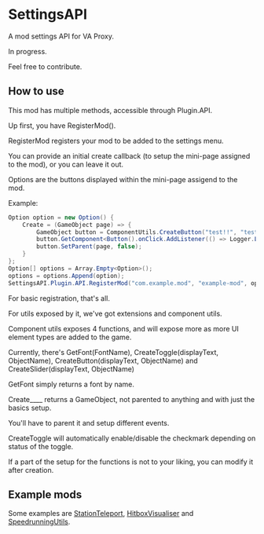 # SettingsAPI

A mod settings API for VA Proxy.

In progress.

Feel free to contribute.

## How to use

This mod has multiple methods, accessible through Plugin.API.

Up first, you have RegisterMod().

RegisterMod registers your mod to be added to the settings menu.

You can provide an initial create callback (to setup the mini-page assigned to the mod), or you can leave it out.

Options are the buttons displayed within the mini-page assigend to the mod.

Example:

```cs
Option option = new Option() {
    Create = (GameObject page) => {
        GameObject button = ComponentUtils.CreateButton("test!!", "test.id.mod");
        button.GetComponent<Button().onClick.AddListener(() => Logger.LogInfo("Button pressed!"));
        button.SetParent(page, false);
    }
};
Option[] options = Array.Empty<Option>();
options = options.Append(option);
SettingsAPI.Plugin.API.RegisterMod("com.example.mod", "example-mod", options);
```

For basic registration, that's all.

For utils exposed by it, we've got extensions and component utils.

Component utils exposes 4 functions, and will expose more as more UI element types are added to the game.

Currently, there's GetFont(FontName), CreateToggle(displayText, ObjectName), CreateButton(displayText, ObjectName) and CreateSlider(displayText, ObjectName)

GetFont simply returns a font by name.

Create____ returns a GameObject, not parented to anything and with just the basics setup.

You'll have to parent it and setup different events.

CreateToggle will automatically enable/disable the checkmark depending on status of the toggle.

If a part of the setup for the functions is not to your liking, you can modify it after creation.

## Example mods

Some examples are [StationTeleport](https://github.com/tairasoul/VAProxy-StationTeleport), [HitboxVisualiser](https://github.com/tairasoul/VAProxy-HitboxVisualiser) and [SpeedrunningUtils](https://github.com/tairasoul/VAProxy.SpeedrunningUtils).
